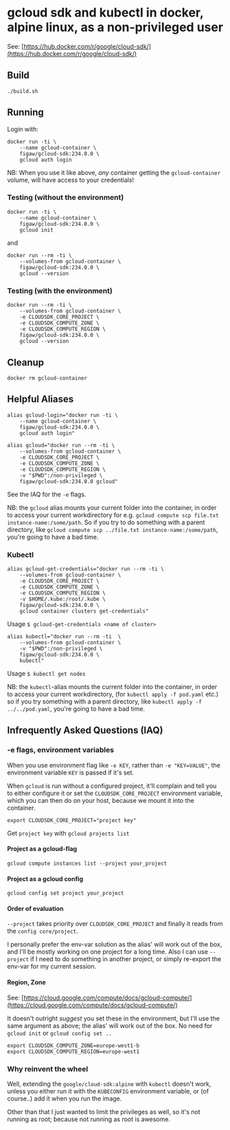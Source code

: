 # gcloud sdk and kubectl in docker, alpine linux, as a non-privileged user

See: [https://hub.docker.com/r/google/cloud-sdk/](https://hub.docker.com/r/google/cloud-sdk/)

## Build

```shell
./build.sh
```

## Running

Login with:

```shell
docker run -ti \
    --name gcloud-container \
    figaw/gcloud-sdk:234.0.0 \
    gcloud auth login
```

NB: When you use it like above, _any_ container getting the `gcloud-container` volume, will have access to your credentials!

### Testing (without the environment)

```shell
docker run -ti \
    --name gcloud-container \
    figaw/gcloud-sdk:234.0.0 \
    gcloud init
```

and

```shell
docker run --rm -ti \
    --volumes-from gcloud-container \
    figaw/gcloud-sdk:234.0.0 \
    gcloud --version
```

### Testing (with the environment)

```shell
docker run --rm -ti \
    --volumes-from gcloud-container \
    -e CLOUDSDK_CORE_PROJECT \
    -e CLOUDSDK_COMPUTE_ZONE \
    -e CLOUDSDK_COMPUTE_REGION \
    figaw/gcloud-sdk:234.0.0 \
    gcloud --version
```

## Cleanup

```shell
docker rm gcloud-container
```

## Helpful Aliases

```shell
alias gcloud-login="docker run -ti \
    --name gcloud-container \
    figaw/gcloud-sdk:234.0.0 \
    gcloud auth login"
```

```shell
alias gcloud="docker run --rm -ti \
    --volumes-from gcloud-container \
    -e CLOUDSDK_CORE_PROJECT \
    -e CLOUDSDK_COMPUTE_ZONE \
    -e CLOUDSDK_COMPUTE_REGION \
    -v "$PWD":/non-privileged \
    figaw/gcloud-sdk:234.0.0 gcloud"
```

See the IAQ for the `-e` flags.

NB: the `gcloud` alias mounts your current folder into the container,
in order to access your current workdirectory for e.g.
`gcloud compute scp file.txt instance-name:/some/path`.
So if you try to do something with a parent directory,
like `gcloud compute scp ../file.txt instance-name:/some/path`,
you're going to have a bad time.

### Kubectl

```shell
alias gcloud-get-credentials="docker run --rm -ti \
    --volumes-from gcloud-container \
    -e CLOUDSDK_CORE_PROJECT \
    -e CLOUDSDK_COMPUTE_ZONE \
    -e CLOUDSDK_COMPUTE_REGION \
    -v $HOME/.kube:/root/.kube \
    figaw/gcloud-sdk:234.0.0 \
    gcloud container clusters get-credentials"
```

Usage `$ gcloud-get-credentials <name of cluster>`

```shell
alias kubectl="docker run --rm -ti  \
    --volumes-from gcloud-container \
    -v "$PWD":/non-privileged \
    figaw/gcloud-sdk:234.0.0 \
    kubectl"
```

Usage `$ kubectl get nodes`

NB: the `kubectl`-alias mounts the current folder into the container,
in order to access your current workdirectory,
(for `kubectl apply -f pod.yaml` etc.)
so if you try something with a parent directory,
like `kubectl apply -f ../../pod.yaml`,
you're going to have a bad time.

## Infrequently Asked Questions (IAQ)

### -e flags, environment variables

When you use environment flag like `-e KEY`, rather than `-e "KEY=VALUE"`,
the environment variable `KEY` is passed if it's set.

When `gcloud` is run without a configured project, it'll complain
and tell you to either configure it or set the `CLOUDSDK_CORE_PROJECT` environment variable,
which you can then do on your host, because we mount it into the container.

```shell
export CLOUDSDK_CORE_PROJECT="project key"
```

Get `project key` with `gcloud projects list`

#### Project as a gcloud-flag

`gcloud compute instances list --project your_project`

#### Project as a gcloud config

`gcloud config set project your_project`

#### Order of evaluation

`--project` takes priority over `CLOUDSDK_CORE_PROJECT` and finally it reads from the `config core/project`.

I personally prefer the env-var solution as the alias' will work out of the box, and I'll be mostly working on one project for a long time.
Also I can use `--project` if I need to do something in another project, or simply re-export the env-var for my current session.

#### Region, Zone

See: [https://cloud.google.com/compute/docs/gcloud-compute/](https://cloud.google.com/compute/docs/gcloud-compute/)

It doesn't outright _suggest_ you set these in the environment, but I'll use the same argument as above;
the alias' will work out of the box. No need for `gcloud init` or `gcloud config set ..`

```shell
export CLOUDSDK_COMPUTE_ZONE=europe-west1-b
export CLOUDSDK_COMPUTE_REGION=europe-west1
```

### Why reinvent the wheel

Well, extending the `google/cloud-sdk:alpine` with `kubectl` doesn't work,
unless you either run it with the `KUBECONFIG` environment variable, or (of course..)
add it when you run the image.

Other than that I just wanted to limit the privileges as well, so it's not running as root;
because not running as root is awesome.
